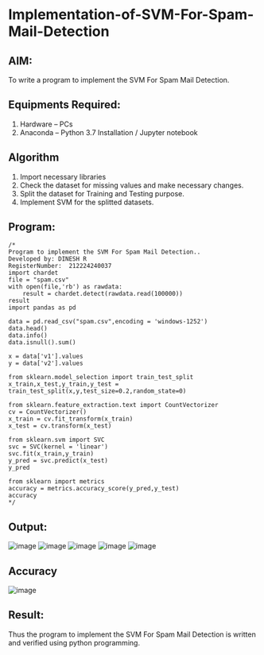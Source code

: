 # Implementation-of-SVM-For-Spam-Mail-Detection

## AIM:
To write a program to implement the SVM For Spam Mail Detection.

## Equipments Required:
1. Hardware – PCs
2. Anaconda – Python 3.7 Installation / Jupyter notebook

## Algorithm
1. Import necessary libraries
2. Check the dataset for missing values and make necessary changes.
3. Split the dataset for Training and Testing purpose.
4. Implement SVM for the splitted datasets.

## Program:
```
/*
Program to implement the SVM For Spam Mail Detection..
Developed by: DINESH R
RegisterNumber:  212224240037
import chardet 
file = "spam.csv"
with open(file,'rb') as rawdata:
    result = chardet.detect(rawdata.read(100000))
result
import pandas as pd

data = pd.read_csv("spam.csv",encoding = 'windows-1252')
data.head()
data.info()
data.isnull().sum()

x = data['v1'].values
y = data['v2'].values

from sklearn.model_selection import train_test_split
x_train,x_test,y_train,y_test = train_test_split(x,y,test_size=0.2,random_state=0)

from sklearn.feature_extraction.text import CountVectorizer
cv = CountVectorizer()
x_train = cv.fit_transform(x_train)
x_test = cv.transform(x_test)

from sklearn.svm import SVC
svc = SVC(kernel = 'linear')
svc.fit(x_train,y_train)
y_pred = svc.predict(x_test)
y_pred

from sklearn import metrics
accuracy = metrics.accuracy_score(y_pred,y_test)
accuracy
*/
```

## Output:
![image](https://github.com/user-attachments/assets/5c80df7f-a00c-44b9-96a1-d243e174f925)
![image](https://github.com/user-attachments/assets/4000e530-316a-42d8-95bc-8b6df90ba276)
![image](https://github.com/user-attachments/assets/234af8a3-9cc5-4fa8-9c18-766360c04629)
![image](https://github.com/user-attachments/assets/24e8b703-03d0-4f6e-a569-8a75f144f447)
![image](https://github.com/user-attachments/assets/4fd019d5-e2fb-4b53-ba0b-313e6af82252)
## Accuracy
![image](https://github.com/user-attachments/assets/acb5201e-a2c6-4dd7-b4f1-03ded53a1f41)



## Result:
Thus the program to implement the SVM For Spam Mail Detection is written and verified using python programming.

